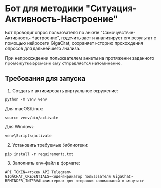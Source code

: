 # Бот для методики "Ситуация-Активность-Настроение"
Бот проводит опрос пользователя по анкете "Самочувствие-Активность-Настроение", подсчитывает и анализирует его результат с помощью нейросети GigaChat, сохраняет историю прохождения опросов для дальнейшего анализа.

При непрохождении пользователем анкеты на протяжении заданного промежутка времени ему отправляется напоминание.
## Требования для запуска
1. Создать и активировать виртуальное окружение:
```commandline
python -m venv venv
```
Для macOS/Linux:
```commandline
source venv/bin/activate
```

Для Windows:
```commandline
venv\Scripts\activate
```

2. Установить требуемые библиотеки: 
```commandline
pip install -r requirements.txt
```

3. Заполнить env-файл в формате:
```commandline
API_TOKEN=<токен API Telegram>
GIGACHAT_CREDENTIALS=<идентификатор пользователя GigaChat>
REMINDER_INTERVAL=<интервал для отправки напоминаний в минутах>
```